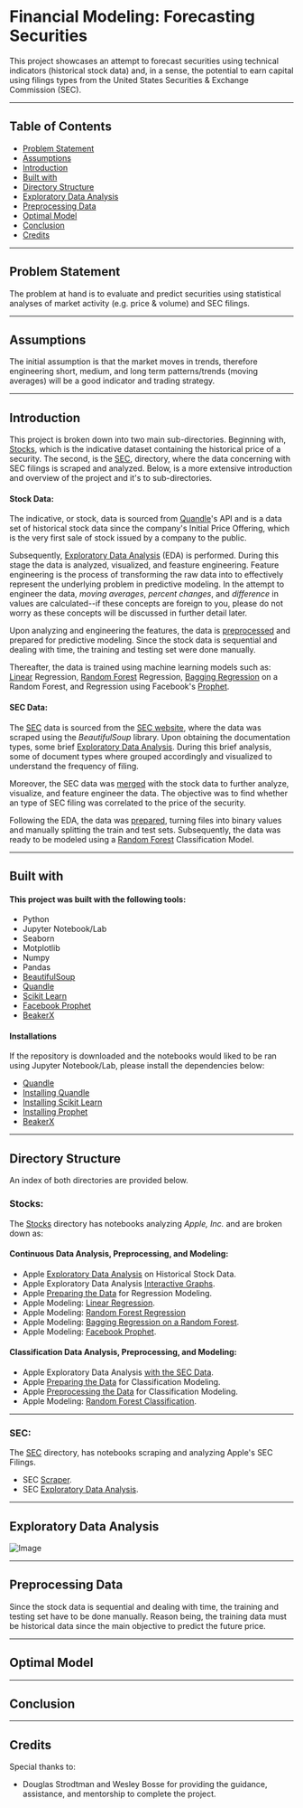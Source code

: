 # Financial Modeling: Forecasting Securities

This project showcases an attempt to forecast securities using technical indicators (historical stock data) and, in a sense, the potential to earn capital using filings types from the United States Securities & Exchange Commission (SEC).

------

## Table of Contents

- [Problem Statement](#Problem-Statement)
- [Assumptions](#Assumptions)
- [Introduction](#Introduction)
- [Built with](#Built-with)
- [Directory Structure](#Directory-Structure)
- [Exploratory Data Analysis](#Exploratory-Data-Analysis)
- [Preprocessing Data](#Preprocessing-Data)
- [Optimal Model](#Optimal-Model)
- [Conclusion](#Conclusion)
- [Credits](#Credits)

-----

## Problem Statement 
 <a class="anchor" id="Problem-Statement"></a>


The problem at hand is to evaluate and predict securities using statistical analyses of market activity (e.g. price & volume) and SEC filings.

-----

## Assumptions
 <a class="anchor" id="Assumptions"></a>

The initial assumption is that the market moves in trends, therefore engineering short, medium, and long term patterns/trends (moving averages) will be a good indicator and trading strategy.

-------

## Introduction
 <a class="anchor" id="Introduction"></a>

This project is broken down into two main sub-directories. Beginning with, [Stocks](../capstone/stocks), which is the indicative dataset containing the historical price of a security. The second, is the [SEC](../capstone/sec), directory, where the data concerning with SEC filings is scraped and analyzed. Below, is a more extensive introduction and overview of the project and it's to sub-directories.

#### Stock Data:
 The indicative, or stock, data is sourced from [Quandle](https://www.quandl.com/)'s API and is a data set of historical stock data since the company's Initial Price Offering, which is the very first sale of stock issued by a company to the public.

Subsequently,  [Exploratory Data Analysis](../capstone/stocks/Apple_EDA.ipynb) (EDA) is performed. During this stage the data is analyzed, visualized, and feasture engineering. Feature engineering is the process of transforming the raw data into to effectively represent the underlying problem in predictive modeling. In the attempt to engineer the data, *moving averages*, *percent changes*, and *difference* in values are calculated--if these concepts are foreign to you, please do not worry as these concepts will be discussed in further detail  later. 

Upon analyzing and engineering the features, the data is [preprocessed](../capstone/stocks/Apple_Model_1_Data_Prep.ipynb) and prepared for predictive modeling.  Since the stock data is sequential and dealing with time, the training and testing set were done manually. 

Thereafter, the data is trained using machine learning models such as: [Linear](../capstone/stocks/Apple_Model_2_Linear_Regression.ipynb) Regression, [Random Forest](../capstone/stocks/Apple_Model_3_Random_Forest.ipynb) Regression, [Bagging Regression](../capstone/stocks/Apple_Model_3_Random_Forest.ipynb) on a Random Forest, and Regression using Facebook's [Prophet](../capstone/stocks/Apple_Model_5_Prophet.ipynb). 

#### SEC Data:

The [SEC](../capstone/sec) data is sourced from the [SEC website](https://www.sec.gov/), where the data was scraped using the *BeautifulSoup* library. Upon obtaining the documentation types, some brief [Exploratory Data Analysis](../capstone/sec/Apple_SEC_EDA.ipynb). During this brief analysis, some of document types where grouped accordingly and visualized to understand the frequency of filing. 

 Moreover, the SEC data was [merged](../capstone/stocks/Apple_EDA_wSEC.ipynb) with the stock data to further analyze, visualize, and feature engineer the data. The objective was to find whether an type of SEC filing was correlated to the price of the security.

Following the EDA, the data was [prepared](../capstone/stocks/Apple_Model_Classification_1_Prep.ipynb), turning files into binary values and manually splitting the train and test sets. Subsequently, the data was ready to be modeled using a [Random Forest](../capstone/stocks/Apple_Model_Classification_3_Random_Forest.ipynb) Classification Model.

----------

## Built with
 <a class="anchor" id="Built-With"></a>


#### This project was built with the following tools:
- Python
- Jupyter Notebook/Lab
- Seaborn
- Motplotlib
- Numpy
- Pandas
- [BeautifulSoup](https://www.crummy.com/software/BeautifulSoup/bs4/doc/)
- [Quandle](https://www.quandl.com/)
- [Scikit Learn](http://scikit-learn.org/stable/index.html#)
- [Facebook Prophet](https://research.fb.com/prophet-forecasting-at-scale/)
- [BeakerX](http://beakerx.com/)


#### Installations
If the repository is downloaded and the notebooks would liked to be ran using Jupyter Notebook/Lab, please install the dependencies below:

- [Quandle](https://docs.quandl.com/docs/python-installation)
- [Installing Quandle](https://docs.quandl.com/docs/python-installation)
- [Installing Scikit Learn](http://scikit-learn.org/stable/install.html)
- [Installing Prophet](https://github.com/facebook/prophet)
- [BeakerX](http://beakerx.com/)
----------


## Directory Structure
 <a class="anchor" id="Directory-Structure"></a>

An index of both directories are provided below.
### Stocks:

The [Stocks](../capstone/stocks) directory has notebooks analyzing *Apple, Inc.* and are broken down as:

#### Continuous Data Analysis, Preprocessing, and Modeling:

- Apple [Exploratory Data Analysis](../capstone/stocks/Apple_EDA.ipynb) on Historical Stock Data.
- Apple Exploratory Data Analysis [Interactive Graphs](../capstone/stocks/Apple_EDA_BeakerX.ipynb).
- Apple [Preparing the Data](../capstone/stocks/Apple_Model_1_Data_Prep.ipynb) for Regression Modeling.
- Apple Modeling: [Linear Regression](../capstone/stocks/Apple_Model_2_Linear_Regression.ipynb).
- Apple Modeling: [Random Forest Regression](../capstone/stocks/Apple_Model_3_Random_Forest.ipynb)
- Apple Modeling: [Bagging Regression on a Random Forest](../capstone/stocks/Apple_Model_4_Bagging_Regressor.ipynb).
- Apple Modeling: [Facebook Prophet](../capstone/stocks/Apple_Model_5_Prophet.ipynb).

#### Classification Data Analysis, Preprocessing, and Modeling:

-  Apple Exploratory Data Analysis [with the SEC Data](../capstone/stocks/Apple_EDA_wSEC.ipynb).
- Apple [Preparing the Data](../capstone/stocks/Apple_Model_Classification_1_Prep.ipynb) for Classification Modeling.
- Apple [Preprocessing the Data](../capstone/stocks/Apple_Model_Classification_2_Data_Preprocessing.ipynb) for Classification Modeling.
- Apple Modeling: [Random Forest Classification](../capstone/stocks/Apple_Model_Classification_3_Random_Forest.ipynb).

---------

### SEC:

The [SEC](../capstone/sec) directory, has notebooks scraping and analyzing Apple's SEC Filings.

- SEC [Scraper](../capstone/sec/Apple_SEC_Scraper.ipynb).
- SEC [Exploratory Data Analysis](../capstone/sec/Apple_SEC_EDA.ipynb).

------- 

## Exploratory Data Analysis 
 <a class="anchor" id="Exploratory-Data-Analysis"></a>

![Image](../capstone/images/open_close.png?raw=true)




------- 

## Preprocessing Data
 <a class="anchor" id="Preprocessing-Data"></a>
Since the stock data is sequential and dealing with time, the training and testing set have to be done manually. Reason being, the training data must be historical data since the main objective to predict the future price. 

------- 

## Optimal Model
 <a class="anchor" id="Optimal-Model"></a>



------- 

## Conclusion
 <a class="anchor" id="Conclusion"></a>


------
## Credits
 <a class="anchor" id="Credits"></a>

Special thanks to:

- Douglas Strodtman and Wesley Bosse for providing the guidance, assistance, and mentorship to complete the project. 
